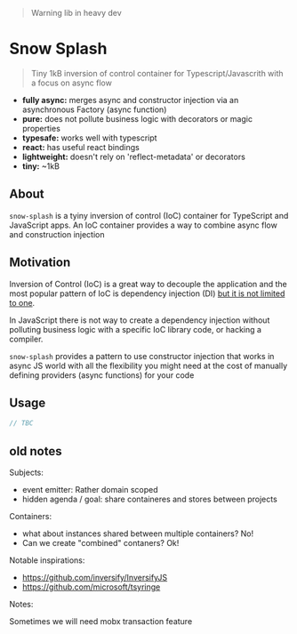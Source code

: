 > Warning lib in heavy dev

# Snow Splash

> Tiny 1kB inversion of control container for Typescript/Javascrith with a focus on async flow

- **fully async:** merges async and constructor injection via an asynchronous Factory (async function)
- **pure:** does not pollute business logic with decorators or magic properties
- **typesafe:** works well with typescript
- **react:** has useful react bindings
- **lightweight:** doesn't rely on 'reflect-metadata' or decorators
- **tiny:** ~1kB

## About

`snow-splash` is a tyiny inversion of control (IoC) container for TypeScript and JavaScript apps. An IoC container provides a way to combine async flow and construction injection

## Motivation

Inversion of Control (IoC) is a great way to decouple the application and the most popular pattern of IoC is dependency injection (DI) [but it is not limited to one](https://martinfowler.com/articles/injection.html).

In JavaScript there is not way to create a dependency injection without polluting business logic with a specific IoC library code, or hacking a compiler.

`snow-splash` provides a pattern to use constructor injection that works in async JS world with all the flexibility you might need at the cost of manually defining providers (async functions) for your code

## Usage

```js
// TBC
```

## old notes

Subjects:

- event emitter: Rather domain scoped
- hidden agenda / goal: share containeres and stores between projects

Containers:

- what about instances shared between multiple containers? No!
- Can we create "combined" contaners? Ok!

Notable inspirations:

- https://github.com/inversify/InversifyJS
- https://github.com/microsoft/tsyringe

Notes:

Sometimes we will need mobx transaction feature
